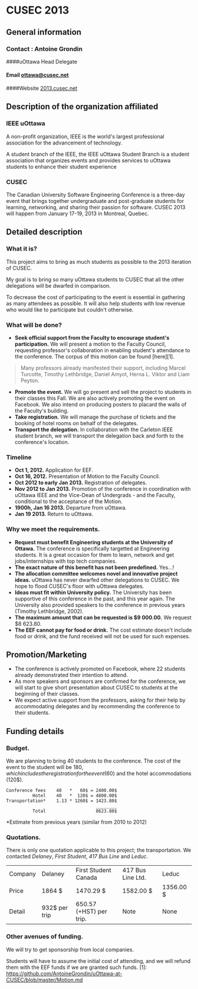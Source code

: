 # CUSEC 2013
## General information
### Contact : Antoine Grondin
####uOttawa Head Delegate
#### Email [ottawa@cusec.net](mailto:ottawa@cusec.net)
####Website [2013.cusec.net](http://2013.cusec.net)

## Description of the organization affiliated
### IEEE uOttawa
A non-profit organization, IEEE is the world's largest professional
 association for the advancement of technology.

A student branch of the IEEE, the IEEE uOttawa Student Branch is a
student association that organizes events and provides services to
uOttawa students to enhance their student experience
### CUSEC
The Canadian University Software Engineering Conference is a three-day
event that brings together undergraduate and post-graduate students for
learning, networking, and sharing their passion for software. CUSEC 
2013 will happen from January 17-19, 2013 in Montreal, Quebec.

## Detailed description
### What it is?
This project aims to bring as much students as possible to the 2013 
iteration of CUSEC.

My goal is to bring so many uOttawa students to CUSEC that all the
other delegations will be dwarfed in comparison.

To decrease the cost of participating to the event is essential in
gathering as many attendees as possible. It will also help students
with low revenue who would like to participate but couldn't otherwise.
### What will be done?
* __Seek official support from the Faculty to encourage student's
participation.__ We will present a motion to the Faculty Council,
requesting professor's collaboration in enabling student's attendance
to the conference.  The corpus of this motion can be found [here][1].  

> Many professors already manifested their support, including Marcel 
Turcotte, Timothy Lethbridge, Daniel Amyot, Herna L. Viktor and
Liam Peyton.

* __Promote the event.__ We will go present and sell the project to
students in their classes this Fall.  We are also actively promoting
the event on Facebook.  We also intend on producing posters to placard
the walls of the Faculty's building.
* __Take registration.__ We will manage the purchase of tickets and
the booking of hotel rooms on behalf of the delegates.
* __Transport the delegation.__ In collaboration with the Carleton IEEE
student branch, we will transport the delegation back and forth to the
conference's location.

### Timeline
* __Oct 1, 2012.__ Application for EEF.
* __Oct 16, 2012.__ Presentation of Motion to the Faculty Council.
* __Oct 2012 to early Jan 2013.__ Registration of delegates.
* __Nov 2012 to Jan 2013.__  Promotion of the conference in
coordination with uOttawa IEEE and the Vice-Dean of Undergrads - and
the Faculty, conditional to the acceptance of the Motion.
* __1900h, Jan 16 2013.__ Departure from uOttawa.
* __Jan 19 2013.__ Return to uOttawa.

### Why we meet the requirements.
* __Request must benefit Engineering students at the University of
Ottawa.__ The conference is specifically targetted at Engineering
students.  It is a great occasion for them to learn, network and get
jobs/internships with top tech companies.
* __The exact nature of this benefit has not been predefined.__ 
Yes...!
* __The allocation committee welcomes novel and innovative project
ideas.__ uOttawa has never dwarfed other delegations to CUSEC.  We
hope to flood CUSEC's floor with uOttawa delegates.
* __Ideas must fit within University policy.__ The University has been
supportive of this conference in the past, and this year again.  The
University also provided speakers to the conference in previous years
(Timothy Lethbridge, 2002).
* __The maximum amount that can be requested is $9 000.00.__ We
request $8 623.80.
* __The EEF cannot pay for food or drink.__ The cost estimate doesn't
include food or drink, and the fund received will not be used for such
expenses.

## Promotion/Marketing
* The conference is actively promoted on Facebook, where 22 students
already demonstrated their intention to attend.
* As more speakers and sponsors are confirmed for the conference, we
will start to give short presentation about CUSEC to students at the
beginning of their classes.
* We expect active support from the professors, asking for their help
by accommodating delegates and by recommending the conference to their
students.

## Funding details
### Budget.
We are planning to bring 40 students to the conference. The cost of
the event to the student will be 180$, which includes the
registration for the event (60$) and the hotel accommodations (120$).
```
Conference fees    40   *   60$ = 2400.00$
          Hotel    40   *  120$ = 4800.00$
Transportation*    1.13 * 1260$ = 1423.80$
                                  ________
          Total                   8623.80$
```
*Estimate from previous years (similar from 2010 to 2012)

### Quotations.
There is only one quotation applicable to this project; the
transportation.  We contacted _Delaney_, _First Student_, _417 Bus Line_ and _Leduc_.
<table>
<tr>
	<td>Company</td>
	<td>Delaney</td>
	<td>First Student Canada</td>
	<td>417 Bus Line Ltd.</td>
	<td>Leduc</td>
</tr> 
<tr>
	<td>Price</td>
	<td>1864 $</td>
	<td>1470.29 $</td>
	<td>1582.00 $</td>
	<td>1356.00 $</td>
</tr>
<tr>
	<td>Detail</td>
	<td>932$ per trip</td>
	<td>650.57 (+HST) per trip.</td>
	<td>Note</td>
	<td>None</td>
</tr>
</table>

### Other avenues of funding.
We will try to get sponsorship from local companies.

Students will have to assume the initial cost of attending, and we will
refund them with the EEF funds if we are granted such funds.
[1]: https://github.com/AntoineGrondin/uOttawa-at-CUSEC/blob/master/Motion.md
